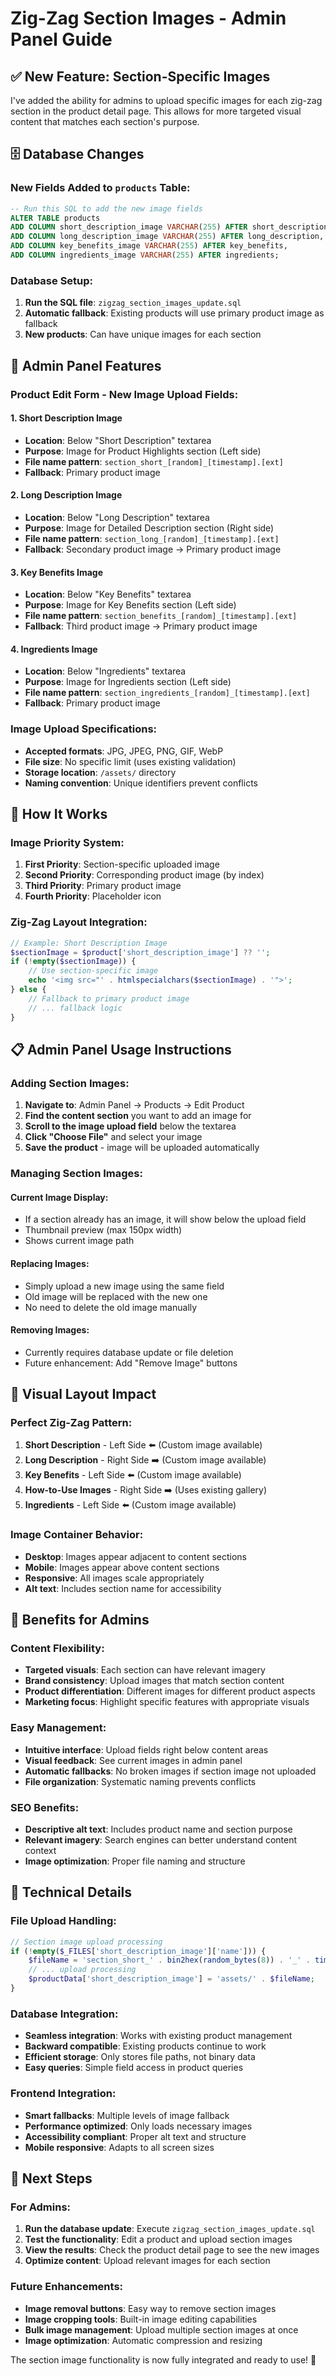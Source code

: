# Zig-Zag Section Images - Admin Panel Guide

## ✅ New Feature: Section-Specific Images

I've added the ability for admins to upload specific images for each zig-zag section in the product detail page. This allows for more targeted visual content that matches each section's purpose.

## 🗄️ Database Changes

### **New Fields Added to `products` Table:**
```sql
-- Run this SQL to add the new image fields
ALTER TABLE products 
ADD COLUMN short_description_image VARCHAR(255) AFTER short_description,
ADD COLUMN long_description_image VARCHAR(255) AFTER long_description,
ADD COLUMN key_benefits_image VARCHAR(255) AFTER key_benefits,
ADD COLUMN ingredients_image VARCHAR(255) AFTER ingredients;
```

### **Database Setup:**
1. **Run the SQL file**: `zigzag_section_images_update.sql`
2. **Automatic fallback**: Existing products will use primary product image as fallback
3. **New products**: Can have unique images for each section

## 🎨 Admin Panel Features

### **Product Edit Form - New Image Upload Fields:**

#### **1. Short Description Image**
- **Location**: Below "Short Description" textarea
- **Purpose**: Image for Product Highlights section (Left side)
- **File name pattern**: `section_short_[random]_[timestamp].[ext]`
- **Fallback**: Primary product image

#### **2. Long Description Image**
- **Location**: Below "Long Description" textarea  
- **Purpose**: Image for Detailed Description section (Right side)
- **File name pattern**: `section_long_[random]_[timestamp].[ext]`
- **Fallback**: Secondary product image → Primary product image

#### **3. Key Benefits Image**
- **Location**: Below "Key Benefits" textarea
- **Purpose**: Image for Key Benefits section (Left side)
- **File name pattern**: `section_benefits_[random]_[timestamp].[ext]`
- **Fallback**: Third product image → Primary product image

#### **4. Ingredients Image**
- **Location**: Below "Ingredients" textarea
- **Purpose**: Image for Ingredients section (Left side)
- **File name pattern**: `section_ingredients_[random]_[timestamp].[ext]`
- **Fallback**: Primary product image

### **Image Upload Specifications:**
- **Accepted formats**: JPG, JPEG, PNG, GIF, WebP
- **File size**: No specific limit (uses existing validation)
- **Storage location**: `/assets/` directory
- **Naming convention**: Unique identifiers prevent conflicts

## 🎯 How It Works

### **Image Priority System:**
1. **First Priority**: Section-specific uploaded image
2. **Second Priority**: Corresponding product image (by index)
3. **Third Priority**: Primary product image
4. **Fourth Priority**: Placeholder icon

### **Zig-Zag Layout Integration:**
```php
// Example: Short Description Image
$sectionImage = $product['short_description_image'] ?? '';
if (!empty($sectionImage)) {
    // Use section-specific image
    echo '<img src="' . htmlspecialchars($sectionImage) . '">';
} else {
    // Fallback to primary product image
    // ... fallback logic
}
```

## 📋 Admin Panel Usage Instructions

### **Adding Section Images:**

1. **Navigate to**: Admin Panel → Products → Edit Product
2. **Find the content section** you want to add an image for
3. **Scroll to the image upload field** below the textarea
4. **Click "Choose File"** and select your image
5. **Save the product** - image will be uploaded automatically

### **Managing Section Images:**

#### **Current Image Display:**
- If a section already has an image, it will show below the upload field
- Thumbnail preview (max 150px width)
- Shows current image path

#### **Replacing Images:**
- Simply upload a new image using the same field
- Old image will be replaced with the new one
- No need to delete the old image manually

#### **Removing Images:**
- Currently requires database update or file deletion
- Future enhancement: Add "Remove Image" buttons

## 🎨 Visual Layout Impact

### **Perfect Zig-Zag Pattern:**
1. **Short Description** - Left Side ⬅️ (Custom image available)
2. **Long Description** - Right Side ➡️ (Custom image available)
3. **Key Benefits** - Left Side ⬅️ (Custom image available)
4. **How-to-Use Images** - Right Side ➡️ (Uses existing gallery)
5. **Ingredients** - Left Side ⬅️ (Custom image available)

### **Image Container Behavior:**
- **Desktop**: Images appear adjacent to content sections
- **Mobile**: Images appear above content sections
- **Responsive**: All images scale appropriately
- **Alt text**: Includes section name for accessibility

## 🚀 Benefits for Admins

### **Content Flexibility:**
- **Targeted visuals**: Each section can have relevant imagery
- **Brand consistency**: Upload images that match section content
- **Product differentiation**: Different images for different product aspects
- **Marketing focus**: Highlight specific features with appropriate visuals

### **Easy Management:**
- **Intuitive interface**: Upload fields right below content areas
- **Visual feedback**: See current images in admin panel
- **Automatic fallbacks**: No broken images if section image not uploaded
- **File organization**: Systematic naming prevents conflicts

### **SEO Benefits:**
- **Descriptive alt text**: Includes product name and section purpose
- **Relevant imagery**: Search engines can better understand content context
- **Image optimization**: Proper file naming and structure

## 🔧 Technical Details

### **File Upload Handling:**
```php
// Section image upload processing
if (!empty($_FILES['short_description_image']['name'])) {
    $fileName = 'section_short_' . bin2hex(random_bytes(8)) . '_' . time() . '.' . $ext;
    // ... upload processing
    $productData['short_description_image'] = 'assets/' . $fileName;
}
```

### **Database Integration:**
- **Seamless integration**: Works with existing product management
- **Backward compatible**: Existing products continue to work
- **Efficient storage**: Only stores file paths, not binary data
- **Easy queries**: Simple field access in product queries

### **Frontend Integration:**
- **Smart fallbacks**: Multiple levels of image fallback
- **Performance optimized**: Only loads necessary images
- **Accessibility compliant**: Proper alt text and structure
- **Mobile responsive**: Adapts to all screen sizes

## 📝 Next Steps

### **For Admins:**
1. **Run the database update**: Execute `zigzag_section_images_update.sql`
2. **Test the functionality**: Edit a product and upload section images
3. **View the results**: Check the product detail page to see the new images
4. **Optimize content**: Upload relevant images for each section

### **Future Enhancements:**
- **Image removal buttons**: Easy way to remove section images
- **Image cropping tools**: Built-in image editing capabilities
- **Bulk image management**: Upload multiple section images at once
- **Image optimization**: Automatic compression and resizing

The section image functionality is now fully integrated and ready to use! 🎉
